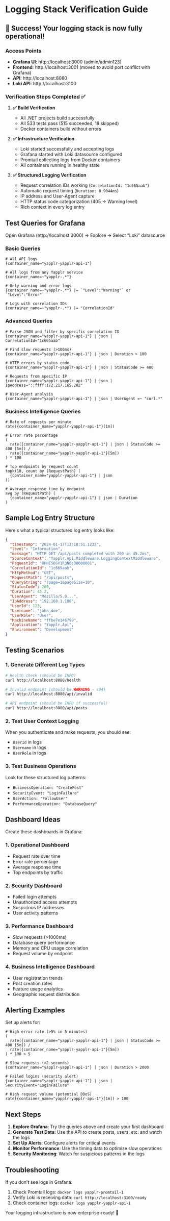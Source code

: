 # Logging Stack Verification Guide

## 🎉 Success! Your logging stack is now fully operational!

### **Access Points**
- **Grafana UI**: http://localhost:3000 (admin/admin123)
- **Frontend**: http://localhost:3001 (moved to avoid port conflict with Grafana)
- **API**: http://localhost:8080
- **Loki API**: http://localhost:3100

### **Verification Steps Completed** ✅

1. **✅ Build Verification**
   - All .NET projects build successfully
   - All 533 tests pass (515 succeeded, 18 skipped)
   - Docker containers build without errors

2. **✅ Infrastructure Verification**
   - Loki started successfully and accepting logs
   - Grafana started with Loki datasource configured
   - Promtail collecting logs from Docker containers
   - All containers running in healthy state

3. **✅ Structured Logging Verification**
   - Request correlation IDs working (`CorrelationId: "1c665aab"`)
   - Automatic request timing (`Duration: 0.9044ms`)
   - IP address and User-Agent capture
   - HTTP status code categorization (405 → Warning level)
   - Rich context in every log entry

## **Test Queries for Grafana**

Open Grafana (http://localhost:3000) → Explore → Select "Loki" datasource

### **Basic Queries**

```logql
# All API logs
{container_name="yapplr-yapplr-api-1"}

# All logs from any Yapplr service
{container_name=~"yapplr-.*"}

# Only warning and error logs
{container_name=~"yapplr-.*"} |= `"Level":"Warning"` or `"Level":"Error"`

# Logs with correlation IDs
{container_name=~"yapplr-.*"} |= "CorrelationId"
```

### **Advanced Queries**

```logql
# Parse JSON and filter by specific correlation ID
{container_name="yapplr-yapplr-api-1"} | json | CorrelationId="1c665aab"

# Find slow requests (>100ms)
{container_name="yapplr-yapplr-api-1"} | json | Duration > 100

# HTTP errors by status code
{container_name="yapplr-yapplr-api-1"} | json | StatusCode >= 400

# Requests from specific IP
{container_name="yapplr-yapplr-api-1"} | json | IpAddress="::ffff:172.217.165.202"

# User-Agent analysis
{container_name="yapplr-yapplr-api-1"} | json | UserAgent =~ "curl.*"
```

### **Business Intelligence Queries**

```logql
# Rate of requests per minute
rate({container_name="yapplr-yapplr-api-1"}[1m])

# Error rate percentage
(
  rate({container_name="yapplr-yapplr-api-1"} | json | StatusCode >= 400 [5m]) /
  rate({container_name="yapplr-yapplr-api-1"}[5m])
) * 100

# Top endpoints by request count
topk(10, count by (RequestPath) (
  {container_name="yapplr-yapplr-api-1"} | json
))

# Average response time by endpoint
avg by (RequestPath) (
  {container_name="yapplr-yapplr-api-1"} | json | Duration
)
```

## **Sample Log Entry Structure**

Here's what a typical structured log entry looks like:

```json
{
  "timestamp": "2024-01-17T13:18:51.123Z",
  "level": "Information",
  "message": "HTTP GET /api/posts completed with 200 in 45.2ms",
  "SourceContext": "Yapplr.Api.Middleware.LoggingContextMiddleware",
  "RequestId": "0HNE56GV1R3NB:00000001",
  "CorrelationId": "1c665aab",
  "HttpMethod": "GET",
  "RequestPath": "/api/posts",
  "QueryString": "?page=1&pageSize=10",
  "StatusCode": 200,
  "Duration": 45.2,
  "UserAgent": "Mozilla/5.0...",
  "IpAddress": "192.168.1.100",
  "UserId": 123,
  "Username": "john_doe",
  "UserRole": "User",
  "MachineName": "ffbe7e146799",
  "Application": "Yapplr.Api",
  "Environment": "Development"
}
```

## **Testing Scenarios**

### **1. Generate Different Log Types**

```bash
# Health check (should be INFO)
curl http://localhost:8080/health

# Invalid endpoint (should be WARNING - 404)
curl http://localhost:8080/api/invalid

# API endpoint (should be INFO if successful)
curl http://localhost:8080/api/posts
```

### **2. Test User Context Logging**

When you authenticate and make requests, you should see:
- `UserId` in logs
- `Username` in logs  
- `UserRole` in logs

### **3. Test Business Operations**

Look for these structured log patterns:
- `BusinessOperation: "CreatePost"`
- `SecurityEvent: "LoginFailure"`
- `UserAction: "FollowUser"`
- `PerformanceOperation: "DatabaseQuery"`

## **Dashboard Ideas**

Create these dashboards in Grafana:

### **1. Operational Dashboard**
- Request rate over time
- Error rate percentage
- Average response time
- Top endpoints by traffic

### **2. Security Dashboard**
- Failed login attempts
- Unauthorized access attempts
- Suspicious IP addresses
- User activity patterns

### **3. Performance Dashboard**
- Slow requests (>1000ms)
- Database query performance
- Memory and CPU usage correlation
- Request volume by endpoint

### **4. Business Intelligence Dashboard**
- User registration trends
- Post creation rates
- Feature usage analytics
- Geographic request distribution

## **Alerting Examples**

Set up alerts for:

```logql
# High error rate (>5% in 5 minutes)
(
  rate({container_name="yapplr-yapplr-api-1"} | json | StatusCode >= 400 [5m]) /
  rate({container_name="yapplr-yapplr-api-1"}[5m])
) * 100 > 5

# Slow requests (>2 seconds)
{container_name="yapplr-yapplr-api-1"} | json | Duration > 2000

# Failed logins (security alert)
{container_name="yapplr-yapplr-api-1"} | json | SecurityEvent="LoginFailure"

# High request volume (potential DDoS)
rate({container_name="yapplr-yapplr-api-1"}[1m]) > 100
```

## **Next Steps**

1. **Explore Grafana**: Try the queries above and create your first dashboard
2. **Generate Test Data**: Use the API to create posts, users, etc. and watch the logs
3. **Set Up Alerts**: Configure alerts for critical events
4. **Monitor Performance**: Use the timing data to optimize slow operations
5. **Security Monitoring**: Watch for suspicious patterns in the logs

## **Troubleshooting**

If you don't see logs in Grafana:
1. Check Promtail logs: `docker logs yapplr-promtail-1`
2. Verify Loki is receiving data: `curl http://localhost:3100/ready`
3. Check container logs: `docker logs yapplr-yapplr-api-1`

Your logging infrastructure is now enterprise-ready! 🚀
